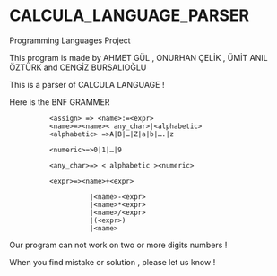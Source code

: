 CALCULA_LANGUAGE_PARSER
=======================

Programming Languages Project

  This program is made by AHMET GÜL , ONURHAN ÇELİK , ÜMİT ANIL ÖZTÜRK and CENGİZ BURSALIOĞLU
  
  This is a parser of CALCULA LANGUAGE !
  
   Here is the BNF GRAMMER
   
              <assign> => <name>:=<expr>
              <name>=><name>< any_char>|<alphabetic>
              <alphabetic> =>A|B|…|Z|a|b|….|z
                  
              <numeric>=>0|1|…|9
                    
              <any_char>=> < alphabetic ><numeric>
                                
              <expr>=><name>+<expr>
                              
                        |<name>-<expr>
                        |<name>*<expr>
                        |<name>/<expr>
                        |(<expr>)
                        |<name>


   Our program can not work on two or more digits numbers !
   
   When you find mistake or solution , please let us know !
   
   
